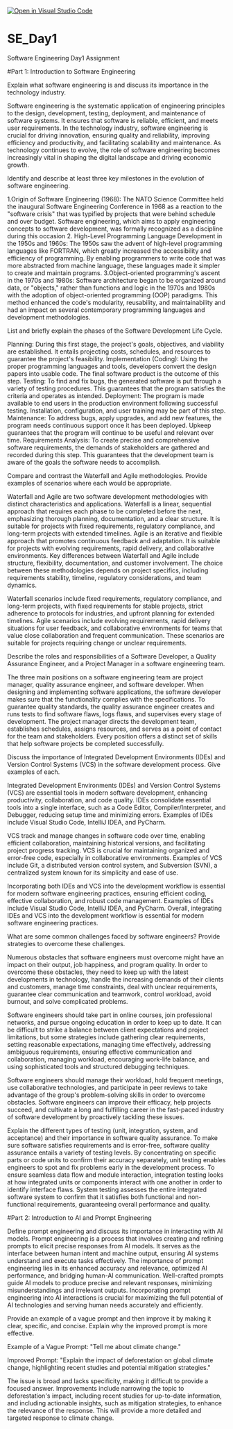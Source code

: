 [![Open in Visual Studio Code](https://classroom.github.com/assets/open-in-vscode-2e0aaae1b6195c2367325f4f02e2d04e9abb55f0b24a779b69b11b9e10269abc.svg)](https://classroom.github.com/online_ide?assignment_repo_id=18401795&assignment_repo_type=AssignmentRepo)
# SE_Day1
Software Engineering Day1 Assignment

#Part 1: Introduction to Software Engineering

Explain what software engineering is and discuss its importance in the technology industry.

Software engineering is the systematic application of engineering principles to the design, development, testing, deployment, and maintenance of software systems. It ensures that software is reliable, efficient, and meets user requirements. In the technology industry, software engineering is crucial for driving innovation, ensuring quality and reliability, improving efficiency and productivity, and facilitating scalability and maintenance. As technology continues to evolve, the role of software engineering becomes increasingly vital in shaping the digital landscape and driving economic growth.



Identify and describe at least three key milestones in the evolution of software engineering.

1.Origin of Software Engineering (1968): The NATO Science Committee held the inaugural Software Engineering Conference in 1968 as a reaction to the "software crisis" that was typified by projects that were behind schedule and over budget. Software engineering, which aims to apply engineering concepts to software development, was formally recognized as a discipline during this occasion
2. High-Level Programming Language Development in the 1950s and 1960s: The 1950s saw the advent of high-level programming languages like FORTRAN, which greatly increased the accessibility and efficiency of programming. By enabling programmers to write code that was more abstracted from machine language, these languages made it simpler to create and maintain programs.
3.Object-oriented programming's ascent in the 1970s and 1980s: Software architecture began to be organized around data, or "objects," rather than functions and logic in the 1970s and 1980s with the adoption of object-oriented programming (OOP) paradigms. This method enhanced the code's modularity, reusability, and maintainability and had an impact on several contemporary programming languages and development methodologies.

List and briefly explain the phases of the Software Development Life Cycle.

Planning: During this first stage, the project's goals, objectives, and viability are established. It entails projecting costs, schedules, and resources to guarantee the project's feasibility.
Implementation (Coding): Using the proper programming languages and tools, developers convert the design papers into usable code. The final software product is the outcome of this step.
Testing: To find and fix bugs, the generated software is put through a variety of testing procedures. This guarantees that the program satisfies the criteria and operates as intended.
Deployment: The program is made available to end users in the production environment following successful testing. Installation, configuration, and user training may be part of this step.
Maintenance: To address bugs, apply upgrades, and add new features, the program needs continuous support once it has been deployed. Upkeep guarantees that the program will continue to be useful and relevant over time.
Requirements Analysis: To create precise and comprehensive software requirements, the demands of stakeholders are gathered and recorded during this step. This guarantees that the development team is aware of the goals the software needs to accomplish.
 
Compare and contrast the Waterfall and Agile methodologies. Provide examples of scenarios where each would be appropriate.

Waterfall and Agile are two software development methodologies with distinct characteristics and applications. Waterfall is a linear, sequential approach that requires each phase to be completed before the next, emphasizing thorough planning, documentation, and a clear structure. It is suitable for projects with fixed requirements, regulatory compliance, and long-term projects with extended timelines. Agile is an iterative and flexible approach that promotes continuous feedback and adaptation. It is suitable for projects with evolving requirements, rapid delivery, and collaborative environments. Key differences between Waterfall and Agile include structure, flexibility, documentation, and customer involvement. The choice between these methodologies depends on project specifics, including requirements stability, timeline, regulatory considerations, and team dynamics.

Waterfall scenarios include fixed requirements, regulatory compliance, and long-term projects, with fixed requirements for stable projects, strict adherence to protocols for industries, and upfront planning for extended timelines.
Agile scenarios include evolving requirements, rapid delivery situations for user feedback, and collaborative environments for teams that value close collaboration and frequent communication. These scenarios are suitable for projects requiring change or unclear requirements.

Describe the roles and responsibilities of a Software Developer, a Quality Assurance Engineer, and a Project Manager in a software engineering team.

The three main positions on a software engineering team are project manager, quality assurance engineer, and software developer. When designing and implementing software applications, the software developer makes sure that the functionality complies with the specifications. To guarantee quality standards, the quality assurance engineer creates and runs tests to find software flaws, logs flaws, and supervises every stage of development. The project manager directs the development team, establishes schedules, assigns resources, and serves as a point of contact for the team and stakeholders. Every position offers a distinct set of skills that help software projects be completed successfully.


Discuss the importance of Integrated Development Environments (IDEs) and Version Control Systems (VCS) in the software development process. Give examples of each.

Integrated Development Environments (IDEs) and Version Control Systems (VCS) are essential tools in modern software development, enhancing productivity, collaboration, and code quality. IDEs consolidate essential tools into a single interface, such as a Code Editor, Compiler/Interpreter, and Debugger, reducing setup time and minimizing errors. Examples of IDEs include Visual Studio Code, IntelliJ IDEA, and PyCharm.

VCS track and manage changes in software code over time, enabling efficient collaboration, maintaining historical versions, and facilitating project progress tracking. VCS is crucial for maintaining organized and error-free code, especially in collaborative environments. Examples of VCS include Git, a distributed version control system, and Subversion (SVN), a centralized system known for its simplicity and ease of use.

Incorporating both IDEs and VCS into the development workflow is essential for modern software engineering practices, ensuring efficient coding, effective collaboration, and robust code management. Examples of IDEs include Visual Studio Code, IntelliJ IDEA, and PyCharm. Overall, integrating IDEs and VCS into the development workflow is essential for modern software engineering practices.

What are some common challenges faced by software engineers? Provide strategies to overcome these challenges.

Numerous obstacles that software engineers must overcome might have an impact on their output, job happiness, and program quality. In order to overcome these obstacles, they need to keep up with the latest developments in technology, handle the increasing demands of their clients and customers, manage time constraints, deal with unclear requirements, guarantee clear communication and teamwork, control workload, avoid burnout, and solve complicated problems.

Software engineers should take part in online courses, join professional networks, and pursue ongoing education in order to keep up to date. It can be difficult to strike a balance between client expectations and project limitations, but some strategies include gathering clear requirements, setting reasonable expectations, managing time effectively, addressing ambiguous requirements, ensuring effective communication and collaboration, managing workload, encouraging work-life balance, and using sophisticated tools and structured debugging techniques.

Software engineers should manage their workload, hold frequent meetings, use collaborative technologies, and participate in peer reviews to take advantage of the group's problem-solving skills in order to overcome obstacles. Software engineers can improve their efficacy, help projects succeed, and cultivate a long and fulfilling career in the fast-paced industry of software development by proactively tackling these issues.


Explain the different types of testing (unit, integration, system, and acceptance) and their importance in software quality assurance.
To make sure software satisfies requirements and is error-free, software quality assurance entails a variety of testing levels. By concentrating on specific parts or code units to confirm their accuracy separately, unit testing enables engineers to spot and fix problems early in the development process. To ensure seamless data flow and module interaction, integration testing looks at how integrated units or components interact with one another in order to identify interface flaws. System testing assesses the entire integrated software system to confirm that it satisfies both functional and non-functional requirements, guaranteeing overall performance and quality.



#Part 2: Introduction to AI and Prompt Engineering


Define prompt engineering and discuss its importance in interacting with AI models.
Prompt engineering is a process that involves creating and refining prompts to elicit precise responses from AI models. It serves as the interface between human intent and machine output, ensuring AI systems understand and execute tasks effectively. The importance of prompt engineering lies in its enhanced accuracy and relevance, optimized AI performance, and bridging human-AI communication. Well-crafted prompts guide AI models to produce precise and relevant responses, minimizing misunderstandings and irrelevant outputs. Incorporating prompt engineering into AI interactions is crucial for maximizing the full potential of AI technologies and serving human needs accurately and efficiently.


Provide an example of a vague prompt and then improve it by making it clear, specific, and concise. Explain why the improved prompt is more effective.

Example of a Vague Prompt:
"Tell me about climate change."

Improved Prompt:
"Explain the impact of deforestation on global climate change, highlighting recent studies and potential mitigation strategies."

The issue is broad and lacks specificity, making it difficult to provide a focused answer. Improvements include narrowing the topic to deforestation's impact, including recent studies for up-to-date information, and including actionable insights, such as mitigation strategies, to enhance the relevance of the response. This will provide a more detailed and targeted response to climate change.
